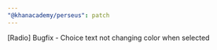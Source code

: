 ```yaml
---
"@khanacademy/perseus": patch
---
```


[Radio] Bugfix - Choice text not changing color when selected
